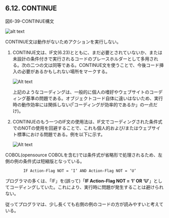 ## 6.12. CONTINUE

図6-39-CONTINUE構文

![alt text](Image/6-39-Continue.png)

CONTINUE文は動作がないためアクションを実行しない。

1. CONTINUE文は、IF文(6.23)とともに、まだ必要とされていないか、または未設計の条件付きで実行されるコードのプレースホルダーとして多用される。次の二つの文は同等である。CONTINUE文を使うことで、今後コード挿入の必要があるかもしれない場所をマークする。

    ![Alt text](Image/6-12-1.png)

    上記のようなコーディングは、一般的に個人の嗜好やウェブサイトのコーディング基準の問題である。オブジェクトコード自体に違いはないため、実行時の動作効率には関係しない(「コーディングが効率的であるか」の一点だけ)。

2. CONTINUEのもう一つのIF文の使用法は、IF文でコーディングされた条件式でのNOTの使用を回避することで、これも個人的および/またはウェブサイト標準における問題である。例を以下に示す。

    ![Alt text](Image/6-12-2.png)

COBOL(opensource COBOLを含む)では条件式が省略形で処理されるため、左側の例の条件式は短縮版となっている。

            IF Action-Flag NOT = ‘I’ AND Action-Flag NOT = ‘U’

プログラマの多くは、「IF」を(誤って)「**IF Action-Flag NOT = ‘I’ OR ‘U’**」としてコーディングしていた。これにより、実行時に問題が発生することは避けられない。

従ってプログラマは、少し長くても右側の例のコードの方が読みやすいと考えている。
